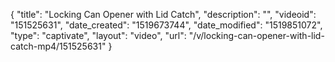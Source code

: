 {
    "title": "Locking Can Opener with Lid Catch",
    "description": "",
    "videoid": "151525631",
    "date_created": "1519673744",
    "date_modified": "1519851072",
    "type": "captivate",
    "layout": "video",
    "url": "\/v\/locking-can-opener-with-lid-catch-mp4\/151525631"
}